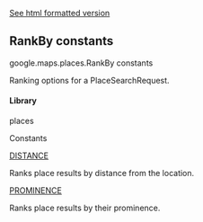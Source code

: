 [See html formatted version](https://huasofoundries.github.io/google-maps-documentation/RankBy.html)


RankBy constants
----------------

google.maps.places.RankBy constants

Ranking options for a PlaceSearchRequest.

#### Library

places

Constants

[DISTANCE](#RankBy.DISTANCE)

Ranks place results by distance from the location.

[PROMINENCE](#RankBy.PROMINENCE)

Ranks place results by their prominence.